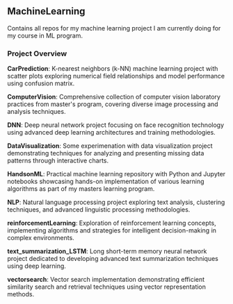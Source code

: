 ## MachineLearning
Contains all repos for my machine learning project I am currently doing for my course in ML program.

### Project Overview

**CarPrediction**: K-nearest neighbors (k-NN) machine learning project with scatter plots exploring numerical field relationships and model performance using confusion matrix.

**ComputerVision**: Comprehensive collection of computer vision laboratory practices from master's program, covering diverse image processing and analysis techniques.

**DNN**: Deep neural network project focusing on face recognition technology using advanced deep learning architectures and training methodologies.

**DataVisualization**: Some experimenation with data visualization project demonstrating techniques for analyzing and presenting missing data patterns through interactive charts.

**HandsonML**: Practical machine learning repository with Python and Jupyter notebooks showcasing hands-on implementation of various learning algorithms as part of my masters learning program.

**NLP**: Natural language processing project exploring text analysis, clustering techniques, and advanced linguistic processing methodologies.

**reinforcementLearning**: Exploration of reinforcement learning concepts, implementing algorithms and strategies for intelligent decision-making in complex environments.

**text_summarization_LSTM**: Long short-term memory neural network project dedicated to developing advanced text summarization techniques using deep learning.

**vectorsearch**: Vector search implementation demonstrating efficient similarity search and retrieval techniques using vector representation methods.
